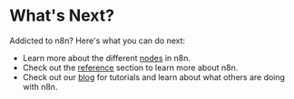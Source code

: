 # What's Next?

Addicted to n8n? Here's what you can do next:

- Learn more about the different [nodes](../nodes/nodes.md) in n8n.
- Check out the [reference](../reference/reference.md) section to learn more about n8n.
- Check out our [blog](https://medium.com/n8n-io) for tutorials and learn about what others are doing with n8n.